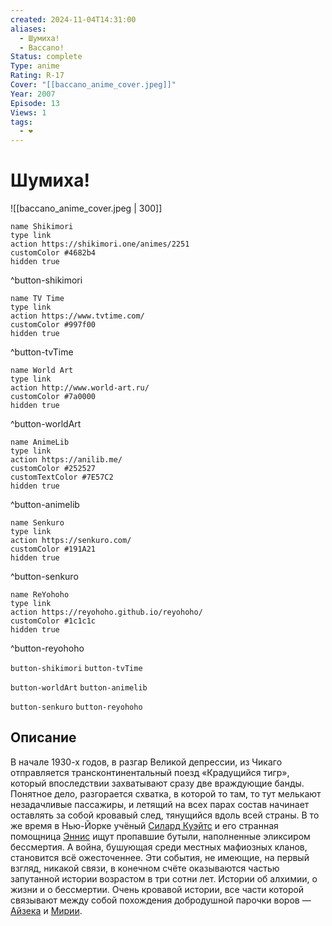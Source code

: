 ```yaml
---
created: 2024-11-04T14:31:00
aliases:
  - Шумиха!
  - Baccano!
Status: complete
Type: anime
Rating: R-17
Cover: "[[baccano_anime_cover.jpeg]]"
Year: 2007
Episode: 13
Views: 1
tags:
  - ❤
---
```


# Шумиха!

![[baccano_anime_cover.jpeg | 300]]

```button
name Shikimori
type link
action https://shikimori.one/animes/2251
customColor #4682b4
hidden true
```
^button-shikimori

```button
name TV Time
type link
action https://www.tvtime.com/
customColor #997f00
hidden true
```
^button-tvTime

```button
name World Art
type link
action http://www.world-art.ru/
customColor #7a0000
hidden true
```
^button-worldArt

```button
name AnimeLib
type link
action https://anilib.me/
customColor #252527
customTextColor #7E57C2
hidden true
```
^button-animelib

```button
name Senkuro
type link
action https://senkuro.com/
customColor #191A21
hidden true
```
^button-senkuro

```button
name ReYohoho
type link
action https://reyohoho.github.io/reyohoho/
customColor #1c1c1c
hidden true
```
^button-reyohoho

`button-shikimori` `button-tvTime`

`button-worldArt` `button-animelib`

`button-senkuro` `button-reyohoho`

## Описание

В начале 1930-х годов, в разгар Великой депрессии, из Чикаго отправляется трансконтинентальный поезд «Крадущийся тигр», который впоследствии захватывают сразу две враждующие банды. Понятное дело, разгорается схватка, в которой то там, то тут мелькают незадачливые пассажиры, и летящий на всех парах состав начинает оставлять за собой кровавый след, тянущийся вдоль всей страны. В то же время в Нью-Йорке учёный [Силард Куэйтс](https://shikimori.one/characters/3059-szilard-quates) и его странная помощница [Эннис](https://shikimori.one/characters/3060-ennis) ищут пропавшие бутыли, наполненные эликсиром бессмертия. А война, бушующая среди местных мафиозных кланов, становится всё ожесточеннее. Эти события, не имеющие, на первый взгляд, никакой связи, в конечном счёте оказываются частью запутанной истории возрастом в три сотни лет. Истории об алхимии, о жизни и о бессмертии. Очень кровавой истории, все части которой связывают между собой похождения добродушной парочки воров — [Айзека](https://shikimori.one/characters/3662-isaac-dian) и [Мирии](https://shikimori.one/characters/3796-miria-harvent).
